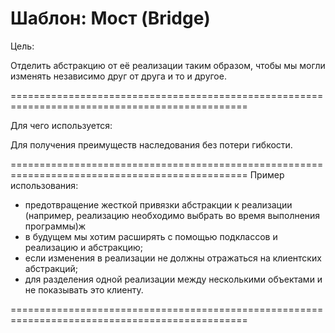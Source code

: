Шаблон: Мост (Bridge)
===============================================================================================
Цель:

Отделить абстракцию от её реализации таким образом, чтобы мы могли изменять независимо друг от друга
и то и другое.

===============================================================================================

Для чего используется:

Для получения преимуществ наследования без потери гибкости.

===============================================================================================
Пример использования:

- предотвращение жесткой привязки абстракции к реализации (например, реализацию необходимо 
выбрать во время выполнения программы)ж
- в будущем мы хотим расширять с помощью подклассов и реализацию и абстракцию;
- если изменения в реализации не должны отражаться на клиентских абстракций;
- для разделения одной реализации между несколькими объектами и не показывать это клиенту.

===============================================================================================
